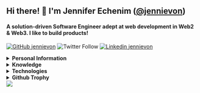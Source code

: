 ## Hi there! 👋 I'm Jennifer Echenim ([@jennievon](https://github.com/jennievon))

#### A solution-driven Software Engineer adept at web development in Web2 & Web3. I like to build products!

[![GitHub jennievon](https://img.shields.io/github/followers/jennievon?label=follow&style=social&cacheSeconds=86400)](https://github.com/jennievon)
![Twitter Follow](https://img.shields.io/twitter/follow/Jennie_von?style=social)
[![Linkedin jennievon](https://img.shields.io/badge/-Linkedin-blue?style=flat-square&logo=Linkedin&logoColor=white&link=https://www.linkedin.com/in/jennifer-echenim)](https://www.linkedin.com/in/jennifer-echenim)

<details>
<summary>
  <b>Personal Information</b>
</summary><br>
  
**Name:** Jennifer Echenim

**Location:** Dubai, United Arab Emirates

**Language:** English

</details>

<details>
<summary>
  <b>Knowledge</b>
</summary>

- Front-end Development
- Web3/Blockchain
- Algorithms and Data Structures
- Software development process

</details>

<details>
<summary>
  <b>Technologies</b>
</summary>
  
- JavaScript/Typescript, React, Vue, Angular, Web3

</details>

<details>
<summary>
  <b>Github Trophy</b>
</summary>
  
![trophy](https://github-profile-trophy.vercel.app/?username=jennievon&theme=onedark&column=8)

</details>

<img align="center" src="https://github-readme-stats.vercel.app/api?username=jennievon&show_icons=true&theme=blue-green&hide=stars&hide_title=true&line_height=26" />
